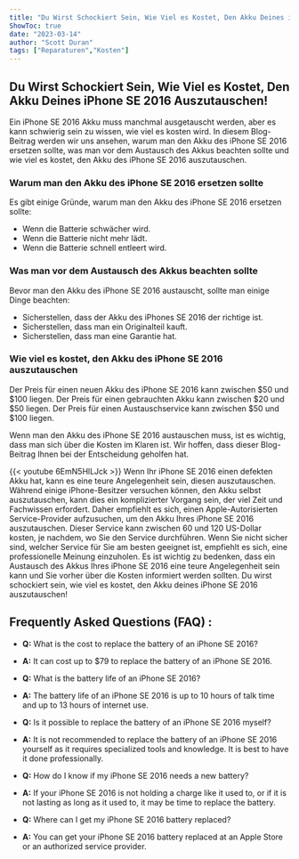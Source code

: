 ```yaml
---
title: "Du Wirst Schockiert Sein, Wie Viel es Kostet, Den Akku Deines iPhone SE 2016 Auszutauschen!"
ShowToc: true 
date: "2023-03-14"
author: "Scott Duran" 
tags: ["Reparaturen","Kosten"]
---
```

## Du Wirst Schockiert Sein, Wie Viel es Kostet, Den Akku Deines iPhone SE 2016 Auszutauschen!

Ein iPhone SE 2016 Akku muss manchmal ausgetauscht werden, aber es kann schwierig sein zu wissen, wie viel es kosten wird. In diesem Blog-Beitrag werden wir uns ansehen, warum man den Akku des iPhone SE 2016 ersetzen sollte, was man vor dem Austausch des Akkus beachten sollte und wie viel es kostet, den Akku des iPhone SE 2016 auszutauschen.

### Warum man den Akku des iPhone SE 2016 ersetzen sollte

Es gibt einige Gründe, warum man den Akku des iPhone SE 2016 ersetzen sollte:

* Wenn die Batterie schwächer wird.
* Wenn die Batterie nicht mehr lädt.
* Wenn die Batterie schnell entleert wird.

### Was man vor dem Austausch des Akkus beachten sollte

Bevor man den Akku des iPhone SE 2016 austauscht, sollte man einige Dinge beachten:

* Sicherstellen, dass der Akku des iPhones SE 2016 der richtige ist.
* Sicherstellen, dass man ein Originalteil kauft.
* Sicherstellen, dass man eine Garantie hat.

### Wie viel es kostet, den Akku des iPhone SE 2016 auszutauschen

Der Preis für einen neuen Akku des iPhone SE 2016 kann zwischen $50 und $100 liegen. Der Preis für einen gebrauchten Akku kann zwischen $20 und $50 liegen. Der Preis für einen Austauschservice kann zwischen $50 und $100 liegen.

Wenn man den Akku des iPhone SE 2016 austauschen muss, ist es wichtig, dass man sich über die Kosten im Klaren ist. Wir hoffen, dass dieser Blog-Beitrag Ihnen bei der Entscheidung geholfen hat.

{{< youtube 6EmN5HlLJck >}} 
Wenn Ihr iPhone SE 2016 einen defekten Akku hat, kann es eine teure Angelegenheit sein, diesen auszutauschen. Während einige iPhone-Besitzer versuchen können, den Akku selbst auszutauschen, kann dies ein komplizierter Vorgang sein, der viel Zeit und Fachwissen erfordert. Daher empfiehlt es sich, einen Apple-Autorisierten Service-Provider aufzusuchen, um den Akku Ihres iPhone SE 2016 auszutauschen. Dieser Service kann zwischen 60 und 120 US-Dollar kosten, je nachdem, wo Sie den Service durchführen. Wenn Sie nicht sicher sind, welcher Service für Sie am besten geeignet ist, empfiehlt es sich, eine professionelle Meinung einzuholen. Es ist wichtig zu bedenken, dass ein Austausch des Akkus Ihres iPhone SE 2016 eine teure Angelegenheit sein kann und Sie vorher über die Kosten informiert werden sollten. Du wirst schockiert sein, wie viel es kostet, den Akku deines iPhone SE 2016 auszutauschen!

## Frequently Asked Questions (FAQ) :
- **Q:** What is the cost to replace the battery of an iPhone SE 2016? 
- **A:** It can cost up to $79 to replace the battery of an iPhone SE 2016.

- **Q:** What is the battery life of an iPhone SE 2016? 
- **A:** The battery life of an iPhone SE 2016 is up to 10 hours of talk time and up to 13 hours of internet use.

- **Q:** Is it possible to replace the battery of an iPhone SE 2016 myself? 
- **A:** It is not recommended to replace the battery of an iPhone SE 2016 yourself as it requires specialized tools and knowledge. It is best to have it done professionally.

- **Q:** How do I know if my iPhone SE 2016 needs a new battery? 
- **A:** If your iPhone SE 2016 is not holding a charge like it used to, or if it is not lasting as long as it used to, it may be time to replace the battery.

- **Q:** Where can I get my iPhone SE 2016 battery replaced? 
- **A:** You can get your iPhone SE 2016 battery replaced at an Apple Store or an authorized service provider.



